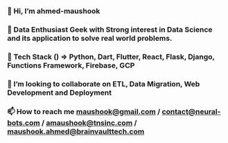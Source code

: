 ### 👋 Hi, I’m ahmed-maushook
### 👀 Data Enthusiast Geek with Strong interest in Data Science and its application to solve real world problems.
### 🌱 Tech Stack () => Python, Dart, Flutter, React, Flask, Django, Functions Framework, Firebase, GCP
### 💞️ I’m looking to collaborate on ETL, Data Migration, Web Development and Deployment
### 📫 How to reach me maushook@gmail.com / contact@neural-bots.com / amaushook@tnsinc.com / maushook.ahmed@brainvaulttech.com

<!---
maushook-bot/maushook-bot is a ✨ special ✨ repository because its `README.md` (this file) appears on your GitHub profile.
You can click the Preview link to take a look at your changes.
--->
